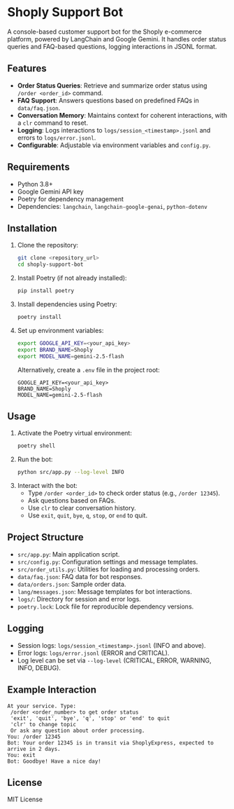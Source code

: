 # Shoply Support Bot

A console-based customer support bot for the Shoply e-commerce platform, powered by LangChain and Google Gemini. It handles order status queries and FAQ-based questions, logging interactions in JSONL format.

## Features
- **Order Status Queries**: Retrieve and summarize order status using `/order <order_id>` command.
- **FAQ Support**: Answers questions based on predefined FAQs in `data/faq.json`.
- **Conversation Memory**: Maintains context for coherent interactions, with a `clr` command to reset.
- **Logging**: Logs interactions to `logs/session_<timestamp>.jsonl` and errors to `logs/error.jsonl`.
- **Configurable**: Adjustable via environment variables and `config.py`.

## Requirements
- Python 3.8+
- Google Gemini API key
- Poetry for dependency management
- Dependencies: `langchain`, `langchain-google-genai`, `python-dotenv`

## Installation
1. Clone the repository:
   ```bash
   git clone <repository_url>
   cd shoply-support-bot
   ```
2. Install Poetry (if not already installed):
   ```bash
   pip install poetry
   ```
3. Install dependencies using Poetry:
   ```bash
   poetry install
   ```
4. Set up environment variables:
   ```bash
   export GOOGLE_API_KEY=<your_api_key>
   export BRAND_NAME=Shoply
   export MODEL_NAME=gemini-2.5-flash
   ```
   Alternatively, create a `.env` file in the project root:
   ```env
   GOOGLE_API_KEY=<your_api_key>
   BRAND_NAME=Shoply
   MODEL_NAME=gemini-2.5-flash
   ```

## Usage
1. Activate the Poetry virtual environment:
   ```bash
   poetry shell
   ```
2. Run the bot:
   ```bash
   python src/app.py --log-level INFO
   ```
3. Interact with the bot:
   - Type `/order <order_id>` to check order status (e.g., `/order 12345`).
   - Ask questions based on FAQs.
   - Use `clr` to clear conversation history.
   - Use `exit`, `quit`, `bye`, `q`, `stop`, or `end` to quit.

## Project Structure
- `src/app.py`: Main application script.
- `src/config.py`: Configuration settings and message templates.
- `src/order_utils.py`: Utilities for loading and processing orders.
- `data/faq.json`: FAQ data for bot responses.
- `data/orders.json`: Sample order data.
- `lang/messages.json`: Message templates for bot interactions.
- `logs/`: Directory for session and error logs.
- `poetry.lock`: Lock file for reproducible dependency versions.

## Logging
- Session logs: `logs/session_<timestamp>.jsonl` (INFO and above).
- Error logs: `logs/error.jsonl` (ERROR and CRITICAL).
- Log level can be set via `--log-level` (CRITICAL, ERROR, WARNING, INFO, DEBUG).

## Example Interaction
```plaintext
At your service. Type:
 /order <order_number> to get order status
 'exit', 'quit', 'bye', 'q', 'stop' or 'end' to quit
 'clr' to change topic
 Or ask any question about order processing.
You: /order 12345
Bot: Your order 12345 is in transit via ShoplyExpress, expected to arrive in 2 days.
You: exit
Bot: Goodbye! Have a nice day!
```

## License
MIT License